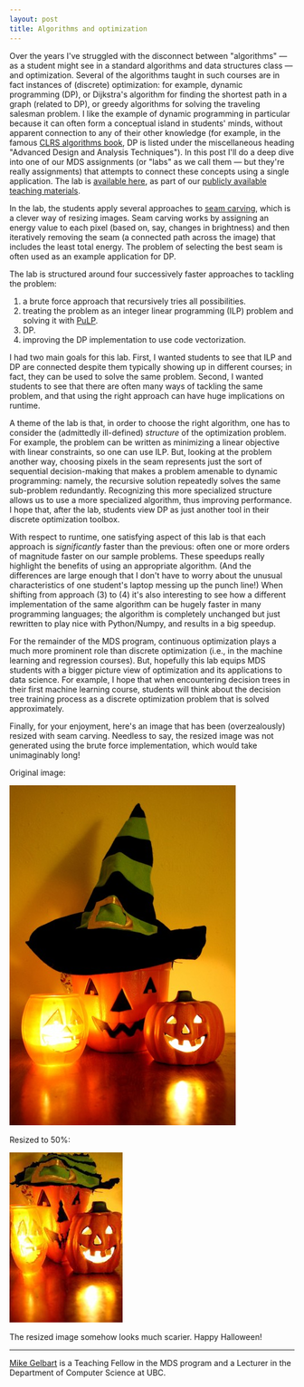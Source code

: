 ```yaml
---
layout: post
title: Algorithms and optimization
---
```


Over the years I've struggled with the disconnect between "algorithms" — as a student might see
in a standard algorithms and data structures class — and optimization. Several of the algorithms taught in such courses
are in fact instances of (discrete) optimization: for example, dynamic programming (DP), or Dijkstra's algorithm for finding the shortest path in a graph (related to DP), or greedy algorithms for solving the traveling salesman problem. I like the example of dynamic programming in particular because it can often form a conceptual island in students' minds, without apparent connection to any of their other knowledge (for example, in the famous [CLRS algorithms book](https://en.wikipedia.org/wiki/Introduction_to_Algorithms), DP is listed under the miscellaneous heading "Advanced Design and Analysis Techniques").
In this post I'll do a deep dive into one of our MDS assignments (or "labs" as we call them — but they're really assignments) that attempts to connect these concepts using a single application.
The lab is [available here](https://github.com/UBC-MDS/DSCI_512_alg-data-struct/blob/master/labs/lab4/lab4.ipynb), as part of our [publicly available teaching materials](https://github.com/UBC-MDS/public).

In the lab,
the students apply several approaches to [seam carving](https://en.wikipedia.org/wiki/Seam_carving), which is a clever way of resizing images. Seam carving works by assigning an energy value to each pixel (based on, say, changes in brightness) and then iteratively removing the seam (a connected path across the image) that includes the least total energy. The problem of selecting the best seam is often used as an example application for DP.

The lab is structured around four successively faster approaches to tackling the problem:

1. a brute force approach that recursively tries all possibilities.
2. treating the problem as an integer linear programming (ILP) problem and solving it with [PuLP](https://pythonhosted.org/PuLP/).
3. DP.
4. improving the DP implementation to use code vectorization.

I had two main goals for this lab. First, I wanted students to see that ILP and DP are connected despite them typically showing up in different courses; in fact, they can be used to solve the same problem. Second, I wanted students to see that there are often many ways of tackling the same problem,
and that using the right approach can have huge implications on runtime.

A theme of the lab is that, in order to choose the right algorithm, one has to consider the (admittedly ill-defined) _structure_ of the optimization problem. For example, the problem can be written as minimizing a linear objective with linear constraints, so one can use ILP.
But, looking at the problem another way, choosing pixels in the seam represents just the sort of sequential decision-making that makes a problem amenable to dynamic programming: namely, the recursive solution repeatedly solves the same sub-problem redundantly. Recognizing this more specialized structure allows us to use a more specialized algorithm, thus improving performance. I hope that, after the lab, students view DP as just another tool in their discrete optimization toolbox.

With respect to runtime, one satisfying aspect of this lab is that each approach is _significantly_ faster than the previous: often one or more orders of magnitude faster on our sample problems. These speedups really highlight the benefits of using an appropriate algorithm. (And the differences are large enough that I don't have to worry about the unusual characteristics of one student's laptop messing up the punch line!) When shifting from approach (3) to (4) it's also interesting to see how a different implementation of the same algorithm can be hugely faster in many programming languages; the algorithm is completely unchanged but just rewritten to play nice with Python/Numpy, and results in a big speedup.

For the remainder of the MDS program, continuous optimization plays a much more prominent role than discrete optimization (i.e., in the machine learning and regression courses). But, hopefully this lab
equips MDS students with a bigger picture view of optimization and its applications to data science.
For example, I hope that when encountering decision trees in their first machine learning course, students will
think about the decision tree training process as a discrete optimization problem that is solved approximately.

Finally, for your enjoyment, here's an image that has been (overzealously) resized with seam carving. Needless to say,
the resized image was not generated using the brute force implementation, which would take unimaginably long!

Original image:

![](/img/blog/jack-o-lantern-400x600.jpg)

Resized to 50%:

![](/img/blog/jack-o-lantern-200x300.jpg)

The resized image somehow looks much scarier. Happy Halloween!

---------

[Mike Gelbart](http://www.cs.ubc.ca/~mgelbart/) is a Teaching Fellow in the MDS program and a Lecturer in the Department of Computer Science at UBC.
